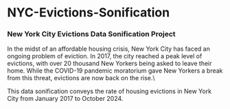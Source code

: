 # NYC-Evictions-Sonification
### New York City Evictions Data Sonification Project

In the midst of an affordable housing crisis, New York City has faced an ongoing problem of eviction. In 2017, the city reached a peak level of evictions, with over 20 thousand New Yorkers being asked to leave their home. While the COVID-19 pandemic moratorium gave New Yorkers a break from this threat, evictions are now back on the rise.\

This data sonification conveys the rate of housing evictions in New York City from January 2017 to October 2024.
